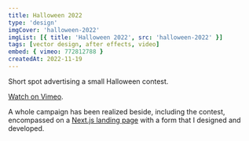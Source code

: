```yaml
---
title: Halloween 2022
type: 'design'
imgCover: 'halloween-2022'
imgList: [{ title: 'Halloween 2022', src: 'halloween-2022' }]
tags: [vector design, after effects, video]
embed: { vimeo: 772812788 }
createdAt: 2022-11-19
---
```


Short spot advertising a small Halloween contest.

[Watch on Vimeo](https://vimeo.com/772812788).

A whole campaign has been realized beside, including the contest, encompassed on a [Next.js landing page](http://web-prod.bpce-bpri-prod-web2.nfrance.net/halloween-2022/) with a form that I designed and developed.

<!--more-->
